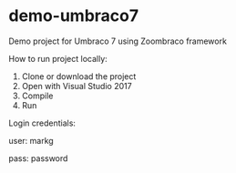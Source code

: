 # demo-umbraco7
Demo project for Umbraco 7 using Zoombraco framework

How to run project locally:

1. Clone or download the project
2. Open with Visual Studio 2017
3. Compile
4. Run

Login credentials:

user: markg

pass: password
